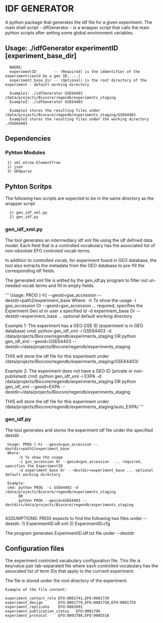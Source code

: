 # IDF GENERATOR

A python package that generates the idf file for a given experiment.
The main shell script - idfGenerator - is a wrapper script that calls 
the main pyhton scripts after setting some global environment variables.

## Usage: ./idfGenerator experimentID [experiment_base_dir]
```
  WHERE:
  experimentID        -- (Required) is the iddentifier of the experiment(could be a geo ID, ...)
  experiment_base_dir -- (Optional) is the root directory of the experiment - default working directory 

  Example1: ./idfGenerator GSE64403  /data/projects/Biocore/regendb/experiments_staging
  Example2: ./idfGenerator GSE64403 
 
  Example1 stores the resulting files under /data/projects/Biocore/regendb/experiments_staging/GSE64403
  Example2 stores the resulting files under the working directory ./GSE64403

```

## Dependencies

### Pyhton Modules
```
 1) xml.etree.ElementTree
 2) json
 3) GEOparse

```

## Pyhton Scritps

The following two scripts are expected to be in the same directory as the wrapper script
```
  1) gen_idf_xml.py
  2) gen_idf.py
```

### gen_idf_xml.py

The tool generates an intermediary idf xml file using the idf defined data model.
Each field that is a controlled vocabulary has the associated list of non-obsolute EFO controled vocab terms.
           
In addition to controlled vocab, for experiment found in GEO database, 
the tool also extracts the metadata from the GEO database to pre-fill the corresponding idf fields.

The generated xml file is edited by the gen_idf.py program to filter out un-needed vocab terms and
fill in empty fields. 

'''
 Usage: PROG [-h] --geoid=gse_accession --destdir=path2/experiment_base
 Where:
      -h To show the usage
      -i gse_accession Or --geoid=gse_accession  ... required, specifies the Experiment Geo id or user s specified id
      -d experiment_base Or  --destdir=experiment_base ... optional default working directory
      
 Example 1: The experiment has a GEO GSE ID (experiment is in GEO database)
 cmd: python gen_idf_xml  -i GSE64403 -d /data/projects/Biocore/regendb/experiments_staging
      OR 
      python gen_idf_xml --geoid=GSE64403 --destdir=/data/projects/Biocore/regendb/experiments_staging

 THIS will store the idf file for this experiment under /data/projects/Biocore/regendb/experiments_staging/GSE64403/

 Example 2: The experiment does not have a GEO ID (private or non-published)
 cmd:  python gen_idf_xml  -i EXPA -d /data/projects/Biocore/regendb/experiments_staging
       OR 
       python gen_idf_xml --geoid=EXPA --destdir=/data/projects/Biocore/regendb/experiments_staging
          
 THIS will store the idf file  for this experiment under /data/projects/Biocore/regendb/experiments_staging/auto_EXPA/
'''
### gen_idf.py

The tool generates and stores the experiment idf file under the specified destdir  .

```
 Usage: PROG [-h] --geoid=gse_accession --destdir=path2/experiment_base 
 Where:
      -h To show the usage
      -i gse_accession Or --geoid=gse_accession  ... required, specifies the ExperimentID
      -d experiment_base Or  --destdir=experiment_base ... optional default working directory
      
 Example: 
 cmd: python PROG  -i GSE64403 -d /data/projects/Biocore/regendb/experiments_staging
      OR 
      python PROG --geoid=GSE64403 --destdir=/data/projects/Biocore/regendb/experiments_staging
           
```

ASSUMPTIONS: PROG expects to find the following two files under --destdir:
      1) ExperimentID.idf.xml
      2) ExperimentID.cfg
   
The program generates ExperimentID.idf.txt file under --destdir

## Configuration files

The experiment controled vacabulary configuration file.
This file is key/value pair tab-separated file where each controlled vocabulary
has the assocated list of term IDs that apply to the currrent experiment.

The file is stored under the root directory of the experiment.

```
Example of the file content:

experiment_contact_role EFO:0001741,EFO:0001739
experiment_design       EFO:0001779,EFO:0001750,EFO:0001759
experiment_replicate    EFO:0002091
experiment_publication_status   EFO:0001796
experiment_protocol     EFO:0003788,EFO:0005518
```

